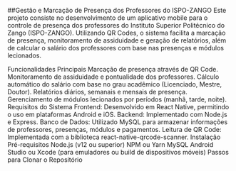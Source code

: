 ##Gestão e Marcação de Presença dos Professores do ISPO-ZANGO
Este projeto consiste no desenvolvimento de um aplicativo mobile para o controle de presença dos professores do Instituto Superior Politécnico do Zango (ISPO-ZANGO). Utilizando QR Codes, o sistema facilita a marcação de presença, monitoramento de assiduidade e geração de relatórios, além de calcular o salário dos professores com base nas presenças e módulos lecionados.

Funcionalidades Principais
Marcação de presença através de QR Code.
Monitoramento de assiduidade e pontualidade dos professores.
Cálculo automático do salário com base no grau acadêmico (Licenciado, Mestre, Doutor).
Relatórios diários, semanais e mensais de presença.
Gerenciamento de módulos lecionados por períodos (manhã, tarde, noite).
Requisitos do Sistema
Frontend: Desenvolvido em React Native, permitindo o uso em plataformas Android e iOS.
Backend: Implementado com Node.js e Express.
Banco de Dados: Utilizado MySQL para armazenar informações de professores, presenças, módulos e pagamentos.
Leitura de QR Code: Implementada com a biblioteca react-native-qrcode-scanner.
Instalação
Pré-requisitos
Node.js (v12 ou superior)
NPM ou Yarn
MySQL
Android Studio ou Xcode (para emuladores ou build de dispositivos móveis)
Passos para Clonar o Repositório
